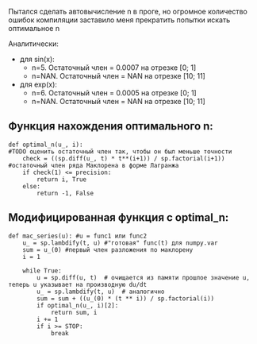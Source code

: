 Пытался сделать автовычисление n в проге, но огромное количество ошибок компиляции заставило меня прекратить попытки искать оптимальное n

Аналитически:
* для sin(x): 
   - n=5. Остаточный член = 0.0007 на отрезке [0; 1]
   - n=NAN. Остаточный член = NAN на отрезке [10; 11]
* для exp(x): 
   - n=6. Остаточный член = 0.0005 на отрезке [0; 1]
   - n=NAN. Остаточный член = NAN на отрезке [10; 11]

## Функция нахождения оптимального n:

```
def optimal_n(u_, i):
#TODO оценить остаточный член так, чтобы он был меньше точности
    check = ((sp.diff(u_, t) * t**(i+1)) / sp.factorial(i+1)) #остаточный член ряда Маклорена в форме Лагранжа
    if check(1) <= precision:
        return i, True
    else:
        return -1, False
```        

## Модифицированная функция с optimal_n:

```
def mac_series(u): #u = func1 или func2
    u_ = sp.lambdify(t, u) #"готовая" func(t) для numpy.var
    sum = u_(0) #первый член разложения по маклорену
    i = 1

    while True:
        u = sp.diff(u, t)  # очищается из памяти прошлое значение u, теперь u указывает на производную du/dt
        u_ = sp.lambdify(t, u)  # аналогично
        sum = sum + ((u_(0) * (t ** i)) / sp.factorial(i))
        if optimal_n(u_, i)[2]:
            return sum, i
        i += 1
        if i >= STOP:
            break
```
